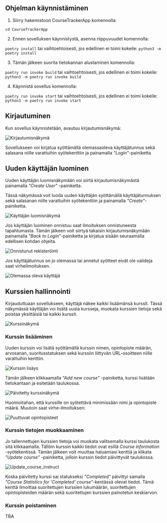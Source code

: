## Ohjelman käynnistäminen

1. Siirry hakemistoon CourseTrackerApp komennolla:

```cd CourseTrackerApp```

2. Ennen sovelluksen käynnistystä, asenna riippuvuudet komennolla:

```poetry install``` tai vaihtoehtoisesti, jos edellinen ei toimi kokeile: ```python3 -m poetry install```

3. Tämän jälkeen suorita tietokannan alustaminen komennolla:

```poetry run invoke build``` tai vaihtoehtoisesti, jos edellinen ei toimi kokeile: ```python3 -m poetry run invoke build```

4. Käynnistä sovellus komennolla:

```poetry run invoke start``` tai vaihtoehtoisesti, jos edellinen ei toimi kokeile: ```python3 -m poetry run invoke start```

## Kirjautuminen

Kun sovellus käynnistetään, avautuu kirjautumisnäkymä:

![Kirjautumisnäkymä](https://user-images.githubusercontent.com/55188494/116752036-3246ef00-aa05-11eb-8d85-e795f9fca38d.png)

Sovellukseen voi kirjatua syöttämällä olemassaoleva käyttäjätunnus sekä salasana niille varattuihin syötekenttiin ja painamalla _"Login"_-painiketta

## Uuden käyttäjän luominen

Uuden käyttäjän luomisnäkymään voi siirtä kirjautumisnäkymästä painamalla _"Create User"_ -painiketta.

Tässä näkymässä voit luoda uuden käyttäjän syöttämällä käyttäjätunnuksen sekä salasanan niille varattuihin syötekenttiin ja painamalla _"Create"_-painiketta.

![Käyttäjän luomisnäkymä](https://user-images.githubusercontent.com/55188494/116752122-54407180-aa05-11eb-8cb0-3a71f438f9cf.png)

Jos käyttäjän luominen onnistuu saat ilmoituksen onnistuneesta tapahtumasta. Tämän jälkeen voit siirtyä takaisin kirjautumisnäkymään painamalla _"Back to Login"_-painiketta ja kirjatua sisään seuraamalla edellisen kohdan ohjeita.

![Onnistunut rekisteröinti](https://user-images.githubusercontent.com/55188494/116752193-74703080-aa05-11eb-8bf6-bb6a80ba3ba5.png)

Jos käyttäjätunnus on jo olemassa tai annetut syötteet eivät ole valideja saat virheilmoituksen.

![Olemassa oleva käyttäjä](https://user-images.githubusercontent.com/55188494/116752233-8baf1e00-aa05-11eb-831c-0cd724b6c16a.png)

## Kurssien hallinnointi

Kirjauduttuaan sovellukseen, käyttäjä näkee kaikki lisäämänsä kurssit. Tässä näkymässä käyttäjän voi lisätä uusia kursseja, muokata kurssien tietoja sekä poistaa yksittäisiä tai kaikki kurssit.

![Kurssinäkymä](https://user-images.githubusercontent.com/55188494/116752299-ad100a00-aa05-11eb-9e64-7ac43be0bce4.png)

### Kurssin lisääminen

Uuden kurssin voi lisätä syöttämällä kurssin nimen, opintopiste määrän, arvosanan, suoritusstatuksen sekä kurssiin liittyvän URL-osoitteen niille varattuihin kenttiin. 

![Kurssin lisäys](https://user-images.githubusercontent.com/55188494/116752583-15f78200-aa06-11eb-8483-a6f3ddde8b6e.png)

Tämän jälkeen klikkaamalla _"Add new course"_ -painiketta, kurssi lisätään tietokantaan ja esitetään taulukossa.

![Päivitetty kurssinäkymä](https://user-images.githubusercontent.com/55188494/116752986-a8982100-aa06-11eb-86ce-bfa92d900ac3.png)

Huomioitahan, että kurssille on syötettävä minimissään nimi ja opintopiste määrä. Muutoin saat virhe-ilmoituksen:

![Puuttuvat opintopisteet](https://user-images.githubusercontent.com/55188494/116752760-522ae280-aa06-11eb-8c21-e4dbc0a0da0e.png)

### Kurssin tietojen muokkaaminen

Jo tallennettujen kurssien tietoja voi muokata valitsemalla kurssi taulukosta sitä klikkaamalla. Tällöin kurssin kaikki tiedot ovat esillä _Course information_ -syötekentissä. Tämän jälkeen voit muuttaa haluamiasi kenttiä ja klikata _"Update course"_ -painiketta, jolloin kurssin tiedot päivittyvät taulukossa. 

![Update_course_instruct](https://user-images.githubusercontent.com/55188494/116754420-fe6dc880-aa08-11eb-887a-8df45c9e6bd1.gif)

Koska päivitetty kurssi sai statukseksi _"Completed"_ päivittyi samalla _"Course Statistics for 'Completed' course"_-kentässä olevat tiedot. Tämä kenttä ilmoittaa suoritettujen kurssien lukumäärän, suoritettujen opintopisteiden määrän sekä suoritettujen kurssien painotetun keskiarvon. 

### Kurssin poistaminen

TBA

